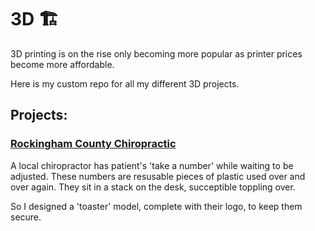 # 3D 🏗️
3D printing is on the rise only becoming more popular as printer prices become more affordable.

Here is my custom repo for all my different 3D projects.

## Projects:
### [Rockingham County Chiropractic](./rockinghamCountyChiropractic)
A local chiropractor has patient's 'take a number' while waiting to be adjusted. These numbers are resusable pieces of plastic used over and over again. They sit in a stack on the desk, succeptible toppling over.

So I designed a 'toaster' model, complete with their logo, to keep them secure.
